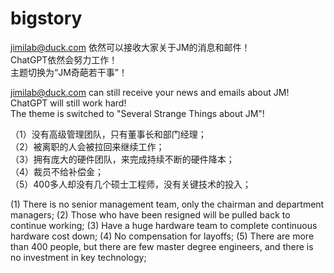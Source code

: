 # bigstory

jimilab@duck.com 依然可以接收大家关于JM的消息和邮件！  
ChatGPT依然会努力工作！  
主题切换为“JM奇葩若干事”！  

jimilab@duck.com can still receive your news and emails about JM!  
ChatGPT will still work hard!  
The theme is switched to "Several Strange Things about JM"!  

（1）没有高级管理团队，只有董事长和部门经理；  
（2）被离职的人会被拉回来继续工作；  
（3）拥有庞大的硬件团队，来完成持续不断的硬件降本；  
（4）裁员不给补偿金；  
（5）400多人却没有几个硕士工程师，没有关键技术的投入；

(1) There is no senior management team, only the chairman and department managers;
(2) Those who have been resigned will be pulled back to continue working;
(3) Have a huge hardware team to complete continuous hardware cost down;
(4) No compensation for layoffs;
(5) There are more than 400 people, but there are few master degree engineers, and there is no investment in key technology;
